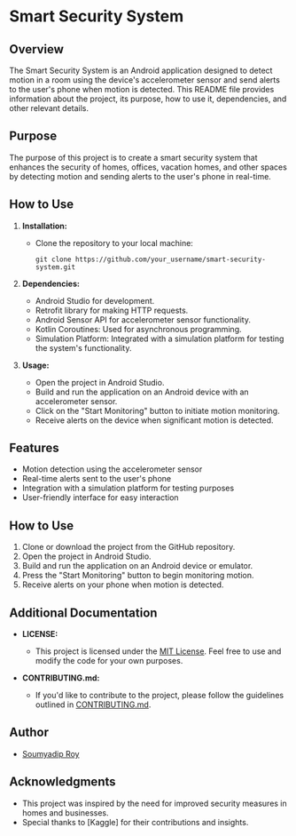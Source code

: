 # Smart Security System

## Overview
The Smart Security System is an Android application designed to detect motion in a room using the device's accelerometer sensor and send alerts to the user's phone when motion is detected. This README file provides information about the project, its purpose, how to use it, dependencies, and other relevant details.

## Purpose
The purpose of this project is to create a smart security system that enhances the security of homes, offices, vacation homes, and other spaces by detecting motion and sending alerts to the user's phone in real-time.

## How to Use
1. **Installation:**
   - Clone the repository to your local machine:
     ```
     git clone https://github.com/your_username/smart-security-system.git
     ```

2. **Dependencies:**
   - Android Studio for development.
   - Retrofit library for making HTTP requests.
   - Android Sensor API for accelerometer sensor functionality.
   - Kotlin Coroutines: Used for asynchronous programming.
   - Simulation Platform: Integrated with a simulation platform for testing the system's functionality.

3. **Usage:**
   - Open the project in Android Studio.
   - Build and run the application on an Android device with an accelerometer sensor.
   - Click on the "Start Monitoring" button to initiate motion monitoring.
   - Receive alerts on the device when significant motion is detected.

## Features
- Motion detection using the accelerometer sensor
- Real-time alerts sent to the user's phone
- Integration with a simulation platform for testing purposes
- User-friendly interface for easy interaction

## How to Use
1. Clone or download the project from the GitHub repository.
2. Open the project in Android Studio.
3. Build and run the application on an Android device or emulator.
4. Press the "Start Monitoring" button to begin monitoring motion.
5. Receive alerts on your phone when motion is detected.

## Additional Documentation
- **LICENSE:**
  - This project is licensed under the [MIT License](LICENSE). Feel free to use and modify the code for your own purposes.

- **CONTRIBUTING.md:**
  - If you'd like to contribute to the project, please follow the guidelines outlined in [CONTRIBUTING.md](CONTRIBUTING.md).

## Author
- [Soumyadip Roy](https://github.com/SoumyadipRoy16)

## Acknowledgments
- This project was inspired by the need for improved security measures in homes and businesses.
- Special thanks to [Kaggle] for their contributions and insights.
